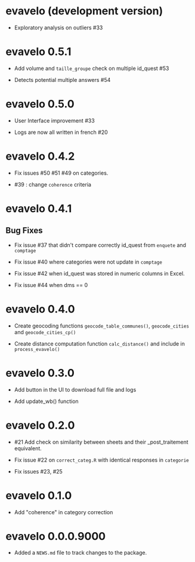 # evavelo (development version)

- Exploratory analysis on outliers #33

# evavelo 0.5.1

- Add volume and `taille_groupe` check on multiple id_quest #53

- Detects potential multiple answers #54

# evavelo 0.5.0

- User Interface improvement #33

- Logs are now all written in french #20

# evavelo 0.4.2

- Fix issues #50 #51 #49 on categories.

- #39 : change `coherence` criteria

# evavelo 0.4.1

## Bug Fixes 

- Fix issue #37 that didn't compare correctly id_quest from `enquete` and `comptage`

- Fix issue #40 where categories were not update in `comptage`

- Fix issue #42 when id_quest was stored in numeric columns in Excel.

- Fix issue #44 when dms == 0

# evavelo 0.4.0

- Create geocoding functions `geocode_table_communes()`, `geocode_cities` and `geocode_cities_cp()`

- Create distance computation function `calc_distance()` and include in `process_evavelo()`

# evavelo 0.3.0

- Add button in the UI to download full file and logs

- Add update_wb() function

# evavelo 0.2.0

- #21 Add check on similarity between sheets and their _post_traitement equivalent.

- Fix issue #22 on `correct_categ.R` with identical responses in `categorie`

- Fix issues #23, #25

# evavelo 0.1.0
 
- Add "coherence" in category correction
 
# evavelo 0.0.0.9000

-   Added a `NEWS.md` file to track changes to the package.
